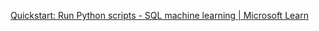 
[Quickstart: Run Python scripts - SQL machine learning | Microsoft Learn](https://learn.microsoft.com/en-us/sql/machine-learning/tutorials/quickstart-python-create-script?view=sql-server-ver15)